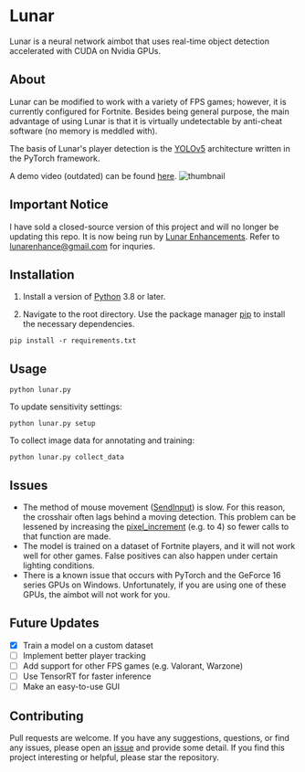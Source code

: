 # Lunar
Lunar is a neural network aimbot that uses real-time object detection accelerated with CUDA on Nvidia GPUs.

## About

Lunar can be modified to work with a variety of FPS games; however, it is currently configured for Fortnite. Besides being general purpose, the main advantage of using Lunar is that it is virtually undetectable by anti-cheat software (no memory is meddled with).

The basis of Lunar's player detection is the [YOLOv5](https://github.com/ultralytics/yolov5) architecture written in the PyTorch framework.

A demo video (outdated) can be found [here](https://www.youtube.com/watch?v=XDAcQNUuT84).
![thumbnail](https://user-images.githubusercontent.com/45726273/126563920-193ca8df-de70-4a91-81ec-d781ee961332.png)

## Important Notice
I have sold a closed-source version of this project and will no longer be updating this repo. It is now being run by [Lunar Enhancements](lunarenhance.com). Refer to [lunarenhance@gmail.com](mailto:lunarenhance@gmail.com) for inquries.

## Installation

1. Install a version of [Python](https://www.python.org/downloads/) 3.8 or later.

2. Navigate to the root directory. Use the package manager [pip](https://pip.pypa.io/en/stable/) to install the necessary dependencies.

```
pip install -r requirements.txt
```

## Usage
```           
python lunar.py
```
To update sensitivity settings:
```           
python lunar.py setup
```
To collect image data for annotating and training:
```           
python lunar.py collect_data
```

## Issues
- The method of mouse movement ([SendInput](https://github.com/zeyad-mansour/Lunar/blob/45e05373036f8bd072667313c155e55735cd7f57/lib/aimbot.py#L126)) is slow. For this reason, the crosshair often lags behind a moving detection. This problem can be lessened by increasing the [pixel_increment](https://github.com/zeyad-mansour/Lunar/blob/45e05373036f8bd072667313c155e55735cd7f57/lib/aimbot.py#L56) (e.g. to 4) so fewer calls to that function are made.
- The model is trained on a dataset of Fortnite players, and it will not work well for other games. False positives can also happen under certain lighting conditions.
- There is a known issue that occurs with PyTorch and the GeForce 16 series GPUs on Windows. Unfortunately, if you are using one of these GPUs, the aimbot will not work for you.

## Future Updates
- [x] Train a model on a custom dataset
- [ ] Implement better player tracking
- [ ] Add support for other FPS games (e.g. Valorant, Warzone)
- [ ] Use TensorRT for faster inference
- [ ] Make an easy-to-use GUI

## Contributing
Pull requests are welcome. If you have any suggestions, questions, or find any issues, please open an [issue](https://github.com/zeyad-mansour/Lunar/issues) and provide some detail.
If you find this project interesting or helpful, please star the repository.

